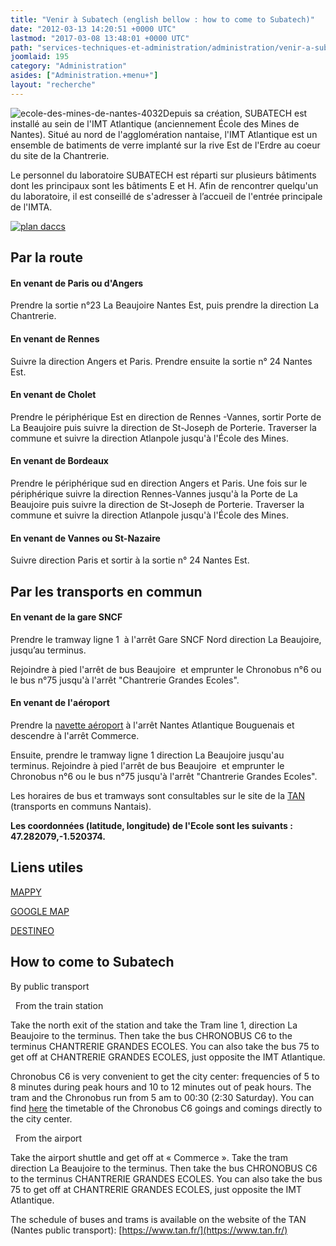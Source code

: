 ```yaml
---
title: "Venir à Subatech (english bellow : how to come to Subatech)"
date: "2012-03-13 14:20:51 +0000 UTC"
lastmod: "2017-03-08 13:48:01 +0000 UTC"
path: "services-techniques-et-administration/administration/venir-a-subatech.fr.md"
joomlaid: 195
category: "Administration"
asides: ["Administration.+menu+"]
layout: "recherche"
---
```

![ecole-des-mines-de-nantes-4032](images/General/ecole-des-mines-de-nantes-4032.jpg "Vue général de l'Ecole des Mines depuis la rue Alfred Kastler.")Depuis sa création, SUBATECH est installé au sein de l'IMT Atlantique (anciennement École des Mines de Nantes). Situé au nord de l'agglomération nantaise, l'IMT Atlantique est un ensemble de batiments de verre implanté sur la rive Est de l'Erdre au coeur du site de la Chantrerie.

Le personnel du laboratoire SUBATECH est réparti sur plusieurs bâtiments dont les principaux sont les bâtiments E et H. Afin de rencontrer quelqu'un du laboratoire, il est conseillé de s'adresser à l’accueil de l'entrée principale de l'IMTA.

[![plan daccs](images/Administration/plan%!d(MISSING)accs.jpg)](images/Administration/plan%!d(MISSING)accs.jpg)

Par la route
------------

#### En venant de Paris ou d'Angers

Prendre la sortie n°23 La Beaujoire Nantes Est, puis prendre la direction La Chantrerie.

#### En venant de Rennes

Suivre la direction Angers et Paris. Prendre ensuite la sortie n° 24 Nantes Est.

#### En venant de Cholet

Prendre le périphérique Est en direction de Rennes -Vannes, sortir Porte de La Beaujoire puis suivre la direction de St-Joseph de Porterie. Traverser la commune et suivre la direction Atlanpole jusqu'à l'École des Mines.

#### En venant de Bordeaux

Prendre le périphérique sud en direction Angers et Paris. Une fois sur le périphérique suivre la direction Rennes-Vannes jusqu'à la Porte de La Beaujoire puis suivre la direction de St-Joseph de Porterie. Traverser la commune et suivre la direction Atlanpole jusqu'à l'École des Mines.

#### En venant de Vannes ou St-Nazaire

Suivre direction Paris et sortir à la sortie n° 24 Nantes Est.

Par les transports en commun
----------------------------

#### En venant de la gare SNCF

Prendre le tramway ligne 1  à l'arrêt Gare SNCF Nord direction La Beaujoire, jusqu’au terminus.

Rejoindre à pied l'arrêt de bus Beaujoire  et emprunter le Chronobus n°6 ou le bus n°75 jusqu'à l'arrêt "Chantrerie Grandes Ecoles".

#### En venant de l'aéroport

Prendre la [navette aéroport](doc/navette_aeroport_-_horaires_du_26-08-13_au_11-07-14.pdf) à l'arrêt Nantes Atlantique Bouguenais et descendre à l'arrêt Commerce.

Ensuite, prendre le tramway ligne 1 direction La Beaujoire jusqu'au terminus. Rejoindre à pied l'arrêt de bus Beaujoire  et emprunter le Chronobus n°6 ou le bus n°75 jusqu'à l'arrêt "Chantrerie Grandes Ecoles".

Les horaires de bus et tramways sont consultables sur le site de la [TAN](http://www.tan.fr/) (transports en communs Nantais).

**Les coordonnées (latitude, longitude) de l'Ecole sont les suivants : 47.282079,-1.520374.**

Liens utiles
------------

[MAPPY](http://fr.mappy.com/)

[GOOGLE MAP](http://maps.google.fr/)

[DESTINEO](http://www.destineo.fr/)

How to come to Subatech
-----------------------

By public transport

  From the train station

Take the north exit of the station and take the Tram line 1, direction La Beaujoire to the terminus. Then take the bus CHRONOBUS C6 to the terminus CHANTRERIE GRANDES ECOLES. You can also take the bus 75 to get off at CHANTRERIE GRANDES ECOLES, just opposite the IMT Atlantique.

Chronobus C6 is very convenient to get the city center: frequencies of 5 to 8 minutes during peak hours and 10 to 12 minutes out of peak hours. The tram and the Chronobus run from 5 am to 00:30 (2:30 Saturday). You can find [here](https://www.tan.fr/fiche-horaires-ligne-c6-1306.kjsp?RH=1417441489347) the timetable of the Chronobus C6 goings and comings directly to the city center.  

  From the airport

Take the airport shuttle and get off at « Commerce ». Take the tram direction La Beaujoire to the terminus. Then take the bus CHRONOBUS C6 to the terminus CHANTRERIE GRANDES ECOLES. You can also take the bus 75 to get off at CHANTRERIE GRANDES ECOLES, just opposite the IMT Atlantique.

The schedule of buses and trams is available on the website of the TAN (Nantes public transport): [https://www.tan.fr/](https://www.tan.fr/)
